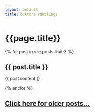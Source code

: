 ```yaml
---
layout: default
title: ddkto's ramblings
---
```

# {{page.title}}

{% for post in site.posts limit:3 %}
## {{ post.title }}

{{ post.content }}

{% endfor %}
          
## [Click here for older posts...](/archive/)


